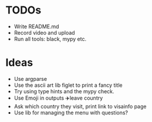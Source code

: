 # TODOs
* Write README.md
* Record video and upload
* Run all tools: black, mypy etc.


# Ideas
* Use argparse
* Use the ascii art lib figlet to print a fancy title
* Try using type hints and the mypy check.
* Use Emoji in outputs ✈️leave country
* Ask which country they visit, print link to visainfo page
* Use lib for managing the menu with questions?
